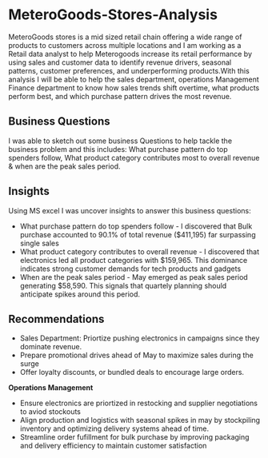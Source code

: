 # MeteroGoods-Stores-Analysis
MeteroGoods stores is a mid sized retail chain offering a wide range of products to customers across multiple locations and I am working as a Retail data analyst to help Meterogoods increase its retail performance by using sales and customer data to identify revenue drivers, seasonal patterns, customer preferences, and underperforming products.With this analysis I will be able to help the sales department, operations Management Finance department to know how  sales trends shift overtime, what products perform best, and which purchase pattern drives  the most revenue.

## Business Questions
  I was able to sketch out some business Questions to help tackle the business problem and this includes: What purchase pattern do top spenders follow,
What product category contributes most to overall revenue & when are the peak sales period.

## Insights
Using MS excel I was uncover insights to answer this business questions: 
* What purchase pattern do top spenders follow - I discovered that  Bulk purchase accounted to 90.1% of total revenue ($411,195) far surpassing single sales
* What product category contributes to overall revenue - I discovered that electronics  led all product categories with $159,965. This dominance indicates strong customer demands for tech products and gadgets
* When are the peak sales period - May emerged as peak sales period generating $58,590. This signals that quartely planning should anticipate spikes around this period.

## Recommendations
* Sales Department: Priortize pushing electronics in campaigns since they dominate revenue.
* Prepare promotional drives ahead of May to maximize sales during the surge
* Offer loyalty discounts, or bundled deals to encourage large orders.

**Operations Management** 
* Ensure electronics are priortized in restocking and supplier negotiations to aviod stockouts
* Align production and logistics with seasonal spikes in may  by stockpiling inventory and optimizing delivery systems ahead of time.
* Streamline order fufillment for bulk purchase  by improving packaging and delivery efficiency to maintain customer satisfaction



